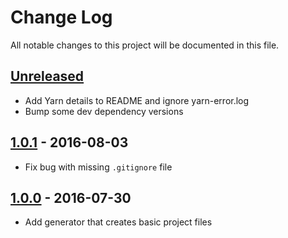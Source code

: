 # Change Log

All notable changes to this project will be documented in this file.

## [Unreleased]

- Add Yarn details to README and ignore yarn-error.log
- Bump some dev dependency versions

## [1.0.1] - 2016-08-03

- Fix bug with missing `.gitignore` file

## [1.0.0] - 2016-07-30

- Add generator that creates basic project files

[unreleased]: https://github.com/subchannel/generator/compare/1.0.1...HEAD
[1.0.1]: https://github.com/subchannel/generator/compare/1.0.0...1.0.1
[1.0.0]: https://github.com/subchannel/generator/releases/tag/1.0.0
